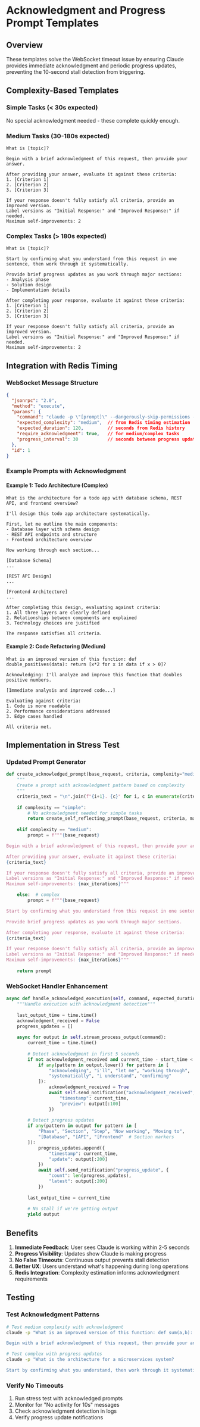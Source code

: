 # Acknowledgment and Progress Prompt Templates

## Overview

These templates solve the WebSocket timeout issue by ensuring Claude provides immediate acknowledgment and periodic progress updates, preventing the 10-second stall detection from triggering.

## Complexity-Based Templates

### Simple Tasks (< 30s expected)
No special acknowledgment needed - these complete quickly enough.

### Medium Tasks (30-180s expected)
```
What is [topic]?

Begin with a brief acknowledgment of this request, then provide your answer.

After providing your answer, evaluate it against these criteria:
1. [Criterion 1]
2. [Criterion 2]
3. [Criterion 3]

If your response doesn't fully satisfy all criteria, provide an improved version.
Label versions as "Initial Response:" and "Improved Response:" if needed.
Maximum self-improvements: 2
```

### Complex Tasks (> 180s expected)
```
What is [topic]?

Start by confirming what you understand from this request in one sentence, then work through it systematically.

Provide brief progress updates as you work through major sections:
- Analysis phase
- Solution design  
- Implementation details

After completing your response, evaluate it against these criteria:
1. [Criterion 1]
2. [Criterion 2]
3. [Criterion 3]

If your response doesn't fully satisfy all criteria, provide an improved version.
Label versions as "Initial Response:" and "Improved Response:" if needed.
Maximum self-improvements: 2
```

## Integration with Redis Timing

### WebSocket Message Structure
```json
{
  "jsonrpc": "2.0",
  "method": "execute",
  "params": {
    "command": "claude -p \"[prompt]\" --dangerously-skip-permissions --allowedTools none",
    "expected_complexity": "medium",  // from Redis timing estimation
    "expected_duration": 120,         // seconds from Redis history
    "require_acknowledgment": true,   // for medium/complex tasks
    "progress_interval": 30           // seconds between progress updates
  },
  "id": 1
}
```

### Example Prompts with Acknowledgment

#### Example 1: Todo Architecture (Complex)
```
What is the architecture for a todo app with database schema, REST API, and frontend overview?

I'll design this todo app architecture systematically.

First, let me outline the main components:
- Database layer with schema design
- REST API endpoints and structure
- Frontend architecture overview

Now working through each section...

[Database Schema]
...

[REST API Design] 
...

[Frontend Architecture]
...

After completing this design, evaluating against criteria:
1. All three layers are clearly defined
2. Relationships between components are explained
3. Technology choices are justified

The response satisfies all criteria.
```

#### Example 2: Code Refactoring (Medium)
```
What is an improved version of this function: def double_positives(data): return [x*2 for x in data if x > 0]?

Acknowledging: I'll analyze and improve this function that doubles positive numbers.

[Immediate analysis and improved code...]

Evaluating against criteria:
1. Code is more readable
2. Performance considerations addressed
3. Edge cases handled

All criteria met.
```

## Implementation in Stress Test

### Updated Prompt Generator
```python
def create_acknowledged_prompt(base_request, criteria, complexity="medium", max_iterations=2):
    """
    Create a prompt with acknowledgment pattern based on complexity
    """
    criteria_text = "\n".join(f"{i+1}. {c}" for i, c in enumerate(criteria))
    
    if complexity == "simple":
        # No acknowledgment needed for simple tasks
        return create_self_reflecting_prompt(base_request, criteria, max_iterations)
    
    elif complexity == "medium":
        prompt = f"""{base_request}

Begin with a brief acknowledgment of this request, then provide your answer.

After providing your answer, evaluate it against these criteria:
{criteria_text}

If your response doesn't fully satisfy all criteria, provide an improved version.
Label versions as "Initial Response:" and "Improved Response:" if needed.
Maximum self-improvements: {max_iterations}"""

    else:  # complex
        prompt = f"""{base_request}

Start by confirming what you understand from this request in one sentence, then work through it systematically.

Provide brief progress updates as you work through major sections.

After completing your response, evaluate it against these criteria:
{criteria_text}

If your response doesn't fully satisfy all criteria, provide an improved version.
Label versions as "Initial Response:" and "Improved Response:" if needed.
Maximum self-improvements: {max_iterations}"""
    
    return prompt
```

### WebSocket Handler Enhancement
```python
async def handle_acknowledged_execution(self, command, expected_duration):
    """Handle execution with acknowledgment detection"""
    
    last_output_time = time.time()
    acknowledgment_received = False
    progress_updates = []
    
    async for output in self.stream_process_output(command):
        current_time = time.time()
        
        # Detect acknowledgment in first 5 seconds
        if not acknowledgment_received and current_time - start_time < 5:
            if any(pattern in output.lower() for pattern in [
                "acknowledging", "i'll", "let me", "working through",
                "systematically", "i understand", "confirming"
            ]):
                acknowledgment_received = True
                await self.send_notification("acknowledgment_received", {
                    "timestamp": current_time,
                    "preview": output[:100]
                })
        
        # Detect progress updates
        if any(pattern in output for pattern in [
            "Phase", "Section", "Step", "Now working", "Moving to",
            "[Database", "[API", "[Frontend"  # Section markers
        ]):
            progress_updates.append({
                "timestamp": current_time,
                "update": output[:200]
            })
            await self.send_notification("progress_update", {
                "count": len(progress_updates),
                "latest": output[:200]
            })
        
        last_output_time = current_time
        
        # No stall if we're getting output
        yield output
```

## Benefits

1. **Immediate Feedback**: User sees Claude is working within 2-5 seconds
2. **Progress Visibility**: Updates show Claude is making progress
3. **No False Timeouts**: Continuous output prevents stall detection
4. **Better UX**: Users understand what's happening during long operations
5. **Redis Integration**: Complexity estimation informs acknowledgment requirements

## Testing

### Test Acknowledgment Patterns
```bash
# Test medium complexity with acknowledgment
claude -p "What is an improved version of this function: def sum(a,b): return a+b?

Begin with a brief acknowledgment of this request, then provide your answer."

# Test complex with progress updates  
claude -p "What is the architecture for a microservices system?

Start by confirming what you understand, then work through it systematically with progress updates."
```

### Verify No Timeouts
1. Run stress test with acknowledged prompts
2. Monitor for "No activity for 10s" messages
3. Check acknowledgment detection in logs
4. Verify progress update notifications